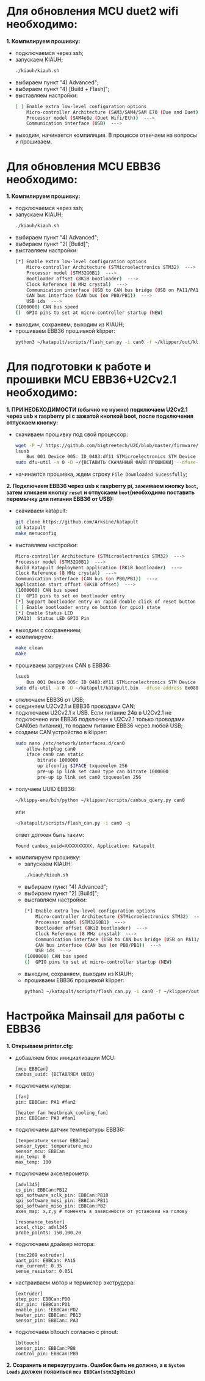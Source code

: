 # Для обновления MCU duet2 wifi необходимо:  

**1. Компилируем прошивку:**  
   - подключаемся через ssh;  
   - запускаем KIAUH;  
     ```bash
     ./kiauh/kiauh.sh
     ```  
   - выбираем пункт "4) Advanced";  
   - выбираем пункт "4) [Build + Flash]";  
   - выставляем настройки:  
     ```bash
     [ ] Enable extra low-level configuration options
         Micro-controller Architecture (SAM3/SAM4/SAM E70 (Due and Duet))  --->
         Processor model (SAM4e8e (Duet Wifi/Eth))  --->
         Communication interface (USB)  --->
      ```  
   - выходим, начинается компиляция. В процессе отвечаем на вопросы и прошиваем.  

# Для обновления MCU EBB36 необходимо:  

**1. Компилируем прошивку:**  
   - подключаемся через ssh;
   - запускаем KIAUH;  
     ```bash 
     ./kiauh/kiauh.sh
     ```  
   - выбираем пункт "4) Advanced";  
   - выбираем пункт "2) [Build]";  
   - выставляем настройки:  
     ```bash
     [*] Enable extra low-level configuration options
         Micro-controller Architecture (STMicroelectronics STM32)  --->
         Processor model (STM32G0B1)  --->
         Bootloader offset (8KiB bootloader)  --->
         Clock Reference (8 MHz crystal)  --->
         Communication interface (USB to CAN bus bridge (USB on PA11/PA12))  --->
         CAN bus interface (CAN bus (on PB0/PB1))  --->
         USB ids  --->
     (1000000) CAN bus speed
     ()  GPIO pins to set at micro-controller startup (NEW)
     ```  
  - выходим, сохраняем, выходим из KIAUH;  
  - прошиваем EBB36 прошивкой klipper:  
    ```bash
    python3 ~/katapult/scripts/flash_can.py -i can0 -f ~/klipper/out/klipper.bin -u {ВСТАВЛЯЕМ UUID}
    ```

# Для подготовки к работе и прошивки MCU EBB36+U2Cv2.1 необходимо:  

**1. ПРИ НЕОБХОДИМОСТИ (обычно не нужно) подключаем U2Cv2.1 через usb к raspberry pi с зажатой кнопкой boot, после подключения отпускаем кнопку:**  
   - скачиваем прошивку под свой процессор:  
     ```bash
     wget -P ~/ https://github.com/bigtreetech/U2C/blob/master/firmware/{ВСТАВИТЬ НЕОБХОДИМЫЙ ФАЙЛ ПРОШИВКИ}
     lsusb
         Bus 001 Device 005: ID 0483:df11 STMicroelectronics STM Device in DFU Mode
     sudo dfu-util -a 0 -D ~/{ВСТАВИТЬ СКАЧАННЫЙ ФАЙЛ ПРОШИВКИ} --dfuse-address 0x08000000:force:mass-erase:leave -d {ВСТАВИТЬ ID ИЗ КОМАНДЫ lsusb}
     ```  
   - начинается прошивка, ждем строку ```File Downloaded Sucessfully```;  
   
**2. Подключаем EBB36 через usb к raspberry pi, зажимаем кнопку ```boot```, затем кликаем кнопку ```reset``` и отпускаем ```boot```(необходимо поставить перемычку для питания EBB36 от USB):**  
   - скачиваем katapult:  
     ```bash
     git clone https://github.com/Arksine/katapult
     cd katapult
     make menuconfig
     ```
   - выставляем настройки:  
     ```bash
     Micro-controller Architecture (STMicroelectronics STM32)  --->
     Processor model (STM32G0B1)  --->
     Build Katapult deployment application (8KiB bootloader)  --->
     Clock Reference (8 MHz crystal)  --->
     Communication interface (CAN bus (on PB0/PB1))  --->
     Application start offset (8KiB offset)  --->
     (1000000) CAN bus speed
     ()  GPIO pins to set on bootloader entry
     [*] Support bootloader entry on rapid double click of reset button
     [ ] Enable bootloader entry on button (or gpio) state
     [*] Enable Status LED
     (PA13)  Status LED GPIO Pin
     ```  
   - выходим с сохранением;  
   - компилируем:  
     ```bash
     make clean
     make
     ```  
   - прошиваем загрузчик CAN в EBB36:
     ```bash
     lsusb
         Bus 001 Device 005: ID 0483:df11 STMicroelectronics STM Device in DFU Mode
     sudo dfu-util -a 0 -D ~/katapult/katapult.bin --dfuse-address 0x08000000:force:mass-erase:leave -d {ВСТАВИТЬ ID ИЗ КОМАНДЫ lsusb}
     ```  
   - отключаем EBB36 от USB;  
   - соединяем U2Cv2.1 и EBB36 проводами CAN;  
   - подключаем U2Cv2.1 к USB. Если питание 24в в U2Cv2.1 не подключено или EBB36 подключен к U2Cv2.1 только проводами CAN(без питания), то подаем питание EBB36 через любой USB;  
   - создаем CAN устройство в klipper:  
     ```bash
     sudo nano /etc/network/interfaces.d/can0
         allow-hotplug can0
         iface can0 can static
             bitrate 1000000
             up ifconfig $IFACE txqueuelen 256
             pre-up ip link set can0 type can bitrate 1000000
             pre-up ip link set can0 txqueuelen 256

     ```  
   - получаем UUID EBB36:  
     ```bash
     ~/klippy-env/bin/python ~/klipper/scripts/canbus_query.py can0
     ```
     или  
     ```bash
     ~/katapult/scripts/flash_can.py -i can0 -q
     ```  
     ответ должен быть таким:  
     ```bash
     Found canbus_uuid=XXXXXXXXXX, Application: Katapult
     ```  
   - компилируем прошивку:   
     - запускаем KIAUH:  
       ```bash 
       ./kiauh/kiauh.sh
       ```  
     - выбираем пункт "4) Advanced";  
     - выбираем пункт "2) [Build]";  
     - выставляем настройки:  
       ```bash
       [*] Enable extra low-level configuration options
           Micro-controller Architecture (STMicroelectronics STM32)  --->
           Processor model (STM32G0B1)  --->
           Bootloader offset (8KiB bootloader)  --->
           Clock Reference (8 MHz crystal)  --->
           Communication interface (USB to CAN bus bridge (USB on PA11/PA12))  --->
           CAN bus interface (CAN bus (on PB0/PB1))  --->
           USB ids  --->
       (1000000) CAN bus speed
       ()  GPIO pins to set at micro-controller startup (NEW)
       ```  
     - выходим, сохраняем, выходим из KIAUH;  
     - прошиваем EBB36 прошивкой klipper:  
       ```bash
       python3 ~/katapult/scripts/flash_can.py -i can0 -f ~/klipper/out/klipper.bin -u {ВСТАВЛЯЕМ UUID}
       ```  

# Настройка Mainsail для работы с EBB36  

**1. Открываем printer.cfg:**  
   - добавляем блок инициализации MCU:  
     ```
     [mcu EBBCan]
     canbus_uuid: {ВСТАВЛЯЕМ UUID}
     ```  
   - подключаем кулеры:  
     ```
     [fan]
     pin: EBBCan: PA1 #fan2

     [heater_fan heatbreak_cooling_fan]
     pin: EBBCan: PA0 #fan1
     ```  
   - подключаем датчик температуры EBB36:  
     ```
     [temperature_sensor EBBCan]
     sensor_type: temperature_mcu
     sensor_mcu: EBBCan
     min_temp: 0
     max_temp: 100
     ```  
   - подключаем акселерометр:  
     ```
     [adxl345]
     cs_pin: EBBCan:PB12
     spi_software_sclk_pin: EBBCan:PB10
     spi_software_mosi_pin: EBBCan:PB11
     spi_software_miso_pin: EBBCan:PB2
     axes_map: x,z,y # поменять в зависимости от установки на голову

     [resonance_tester]
     accel_chip: adxl345
     probe_points: 150,100,20
     ```  
   - подключаем драйвер мотора:  
     ```
     [tmc2209 extruder]
     uart_pin: EBBCan: PA15
     run_current: 0.35
     sense_resistor: 0.051
     ```  
   - настраиваем мотор и термистор экструдера:  
     ```
     [extruder]
     step_pin: EBBCan:PD0
     dir_pin: !EBBCan:PD1
     enable_pin: !EBBCan:PD2
     heater_pin: EBBCan: PB13
     sensor_pin: EBBCan: PA3
     ```  
   - подключаем bltouch согласно с pinout:  
     ```
     [bltouch]
     sensor_pin: EBBCan:PB8
     control_pin: EBBCan:PB9
     ```  
**2. Созранить и перезугрузить. Ошибок быть не должно, а в ```System Loads``` должен появиться ```mcu EBBCan(stm32g0b1xx)```**  
